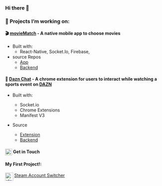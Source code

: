 ### Hi there 👋

### 🔭 Projects I’m working on: 

#### 🎬 [movieMatch](https://github.com/Mr0cket/movieMatch) - A native mobile app to choose movies
- Built with:
  - React-Native, Socket.Io, Firebase, 
- source Repos
  - [App](https://github.com/Mr0cket/movieMatch)
  - [Backend](https://github.com/Mr0cket/movieMatch-backend)

#### 💬 [Dazn Chat](https://github.com/Mr0cket/dazn-chat) - A chrome extension for users to interact while watching a sports event on [DAZN](https://www.dazn.com/)
- Built with:
  - Socket.io
  - Chrome Extensions
  - Manifest V3
 
- Source
  - [Extension](https://github.com/Mr0cket/dazn-chat)
  - [Backend](https://github.com/Mr0cket/dazn-chat-server)
  
#### [<img align="center" alt="linkedin logo" width="22px" src="https://www.flaticon.com/svg/static/icons/svg/61/61109.svg"/>](https://www.linkedin.com/in/milo-silva/)   Get in Touch


#### My First Project!:

<img align="left" alt="steam logo" width="26px" src="https://static.wikia.nocookie.net/logopedia/images/5/56/Steam_Icon_2014.svg" />[ Steam Account Switcher](https://github.com/Mr0cket/Steam-Account-Switcher)
<!--
**Mr0cket/Mr0cket** is a ✨ _special_ ✨ repository because its `README.md` (this file) appears on your GitHub profile.

Here are some ideas to get you started:

- 🔭 I’m currently working on ...
- 🌱 I’m currently learning ...
- 👯 I’m looking to collaborate on ...
- 🤔 I’m looking for help with ...
- 💬 Ask me about ...
- 📫 How to reach me: ...
- 😄 Pronouns: ...
- ⚡ Fun fact: ...
-->
